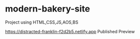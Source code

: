 # modern-bakery-site
Project using HTML,CSS,JS,AOS,BS

https://distracted-franklin-f2d2b5.netlify.app Published Preview
